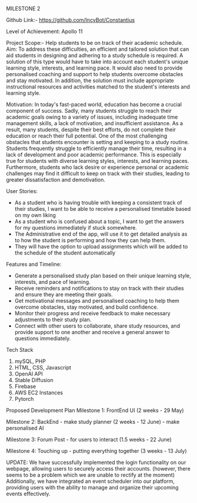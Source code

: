 MILESTONE 2

Github Link:- https://github.com/IncyBot/Constantius

Level of Achievement: Apollo 11

Project Scope:- Help students to be on track of their academic schedule.
Aim: 
To address these difficulties, an efficient and tailored solution that can aid students in designing and adhering to a study schedule is required. A solution of this type would have to take into account each student's unique learning style, interests, and learning pace. It would also need to provide personalised coaching and support to help students overcome obstacles and stay motivated. In addition, the solution must include appropriate instructional resources and activities matched to the student's interests and learning style.
  
Motivation: 
  In today's fast-paced world, education has become a crucial component of success. Sadly, many students struggle to reach their academic goals owing to a variety of issues, including inadequate time management skills, a lack of motivation, and insufficient assistance. As a result, many students, despite their best efforts, do not complete their education or reach their full potential.
  One of the most challenging obstacles that students encounter is setting and keeping to a study routine. Students frequently struggle to efficiently manage their time, resulting in a lack of development and poor academic performance. This is especially true for students with diverse learning styles, interests, and learning paces. Furthermore, students who lack desire or experience personal or academic challenges may find it difficult to keep on track with their studies, leading to greater dissatisfaction and demotivation.
  
User Stories:
- As a student who is having trouble with keeping a consistent track of their studies, I want to be able to receive a personalised timetable based on my own liking
- As a student who is confused about a topic, I want to get the answers for my questions immediately if stuck somewhere.
- The Administrative end of the app, will use it to get detailed analysis as to how the student is performing and how they can help them.
- They will have the option to upload assignments which will be added to the schedule of the student automatically

Features and Timeline:
- Generate a personalised study plan based on their unique learning style, interests, and pace of learning. 
- Receive reminders and notifications to stay on track with their studies and ensure they are meeting their goals.
- Get motivational messages and personalised coaching to help them overcome obstacles, stay motivated, and build confidence.
- Monitor their progress and receive feedback to make necessary adjustments to their study plan.
- Connect with other users to collaborate, share study resources, and provide support to one another and receive a general answer to questions immediately.

Tech Stack
1. mySQL, PHP
2. HTML, CSS, Javascript
3. OpenAI API
4. Stable Diffusion
5. Firebase
6. AWS EC2 Instances
7. Pytorch


Proposed Development Plan
Milestone 1: FrontEnd UI (2 weeks - 29 May)

Milestone 2: BackEnd - make study planner (2 weeks - 12 June)
                     - make personalised AI

Milestone 3: Forum Post - for users to interact (1.5 weeks - 22 June)

Milestone 4: Touching up - putting everything together (3 weeks - 13 July)



UPDATE:
We have successfully implemented the login functionality on our webpage, allowing users to securely access their accounts. (however, there seems to be a problem which we are unable to rectify at the moment) 
Additionally, we have integrated an event scheduler into our platform, providing users with the ability to manage and organize their upcoming events effectively. 
